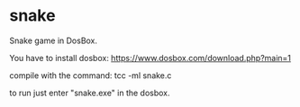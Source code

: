 # snake
Snake game in DosBox.

You have to install dosbox: https://www.dosbox.com/download.php?main=1

compile with the command: tcc -ml snake.c

to run just enter "snake.exe" in the dosbox.

